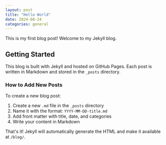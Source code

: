 ```yaml
---
layout: post
title: "Hello World"
date: 2024-08-24
categories: general
---
```


This is my first blog post! Welcome to my Jekyll blog.

## Getting Started

This blog is built with Jekyll and hosted on GitHub Pages. Each post is written in Markdown and stored in the `_posts` directory.

### How to Add New Posts

To create a new blog post:

1. Create a new `.md` file in the `_posts` directory
2. Name it with the format: `YYYY-MM-DD-title.md`
3. Add front matter with title, date, and categories
4. Write your content in Markdown

That's it! Jekyll will automatically generate the HTML and make it available at `/blog/`.